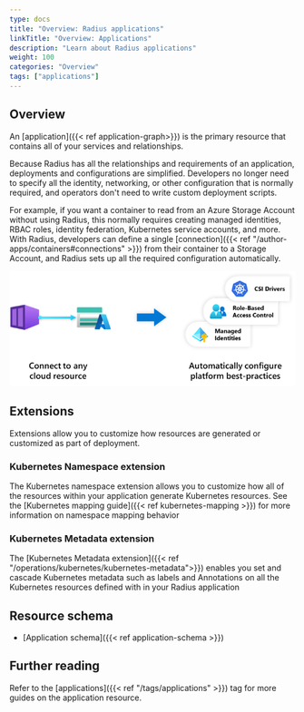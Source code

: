 ```yaml
---
type: docs
title: "Overview: Radius applications"
linkTitle: "Overview: Applications"
description: "Learn about Radius applications"
weight: 100
categories: "Overview"
tags: ["applications"]
---
```


## Overview

An [application]({{< ref application-graph>}}) is the primary resource that contains all of your services and relationships.

Because Radius has all the relationships and requirements of an application, deployments and configurations are simplified. Developers no longer need to specify all the identity, networking, or other configuration that is normally required, and operators don't need to write custom deployment scripts.

For example, if you want a container to read from an Azure Storage Account without using Radius, this normally requires creating managed identities, RBAC roles, identity federation, Kubernetes service accounts, and more. With Radius, developers can define a single [connection]({{< ref "/author-apps/containers#connections" >}}) from their container to a Storage Account, and Radius sets up all the required configuration automatically.

<img src="graph-automation.png" alt="A diagram showing a connection from a Radius container to an Azure storage account resulting in managed identities, role-based access control, and CSI drivers." width=600px >

## Extensions

Extensions allow you to customize how resources are generated or customized as part of deployment.

### Kubernetes Namespace extension

The Kubernetes namespace extension allows you to customize how all of the resources within your application generate Kubernetes resources. See the [Kubernetes mapping guide]({{< ref kubernetes-mapping >}}) for more information on namespace mapping behavior

### Kubernetes Metadata extension

The [Kubernetes Metadata extension]({{< ref "/operations/kubernetes/kubernetes-metadata">}}) enables you set and cascade Kubernetes metadata such as labels and Annotations on all the Kubernetes resources defined with in your Radius application 

## Resource schema 

- [Application schema]({{< ref application-schema >}})

## Further reading

Refer to the [applications]({{< ref "/tags/applications" >}}) tag for more guides on the application resource.
